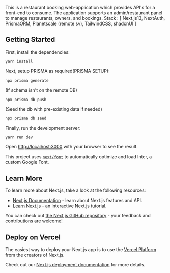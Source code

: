 This is a restaurant booking web-application which provides API's for a front-end to consume. The application supports an admin/restaurant panel to manage restaurants, owners, and bookings.
Stack : [ Next.js13, NextAuth, PrismaORM, Planetscale (remote sv), TailwindCSS, shadcnUI ]

## Getting Started

First, install the dependencies:

```bash
yarn install
```

Next, setup PRISMA as required(PRISMA SETUP): 
```bash
npx prisma generate
```
(If schema isn't on the remote DB)
```
npx prisma db push
```
(Seed the db with pre-existing data if needed)
```
npx prisma db seed 
```

Finally, run the development server:
```bash
yarn run dev
```

Open [http://localhost:3000](http://localhost:3000) with your browser to see the result.

This project uses [`next/font`](https://nextjs.org/docs/basic-features/font-optimization) to automatically optimize and load Inter, a custom Google Font.

## Learn More

To learn more about Next.js, take a look at the following resources:

- [Next.js Documentation](https://nextjs.org/docs) - learn about Next.js features and API.
- [Learn Next.js](https://nextjs.org/learn) - an interactive Next.js tutorial.

You can check out [the Next.js GitHub repository](https://github.com/vercel/next.js/) - your feedback and contributions are welcome!

## Deploy on Vercel

The easiest way to deploy your Next.js app is to use the [Vercel Platform](https://vercel.com/new?utm_medium=default-template&filter=next.js&utm_source=create-next-app&utm_campaign=create-next-app-readme) from the creators of Next.js.

Check out our [Next.js deployment documentation](https://nextjs.org/docs/deployment) for more details.
